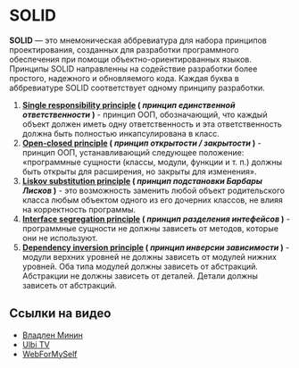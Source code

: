 
# SOLID

**SOLID** — это мнемоническая аббревиатура для набора принципов проектирования, созданных для разработки программного обеспечения при помощи объектно-ориентированных языков. Принципы SOLID направленны на содействие разработки более простого, надежного и обновляемого кода. Каждая буква в аббревиатуре SOLID соответствует одному принципу разработки.

1. **[Single responsibility principle](./S) ( _принцип единственной ответственности_ )** - принцип ООП, обозначающий, что каждый объект должен иметь одну ответственность и эта ответственность должна быть полностью инкапсулирована в класс.
2. **[Open-closed principle](./O) ( _принцип открытости / закрытости_ )** - принцип ООП, устанавливающий следующее положение: «программные сущности (классы, модули, функции и т. п.) должны быть открыты для расширения, но закрыты для изменения».
3. **[Liskov substitution principle](./L) ( _принцип подстановки Барбары Лисков_ )** - это возможность заменить любой объект родительского класса любым объектом одного из его дочерних классов, не влияя на корректность программы.
4. **[Interface segregation principle](./I) ( _принцип разделения интефейсов_ )** - программные сущности не должны зависеть от методов, которые они не используют.
5. **[Dependency inversion principle](./D) ( _принцип инверсии зависимости_ )** - модули верхних уровней не должны зависеть от модулей нижних уровней. Оба типа модулей должны зависеть от абстракций. Абстракции не должны зависеть от деталей. Детали должны зависеть от абстракций.

## Ссылки на видео

- [Владлен Минин](https://www.youtube.com/watch?v=xq13wiqvcTc&t=2748s&ab_channel=%D0%92%D0%BB%D0%B0%D0%B4%D0%B8%D0%BB%D0%B5%D0%BD%D0%9C%D0%B8%D0%BD%D0%B8%D0%BD)
- [Ulbi TV](https://www.youtube.com/watch?v=TxZwqVTaCmA&ab_channel=UlbiTV)
- [WebForMySelf](https://www.youtube.com/watch?v=4IWiANPxMd0&t=3s&ab_channel=WebForMySelf)
